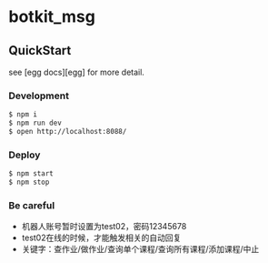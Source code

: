# botkit_msg


## QuickStart

<!-- add docs here for user -->

see [egg docs][egg] for more detail.

### Development

```bash
$ npm i
$ npm run dev
$ open http://localhost:8088/
```

### Deploy

```bash
$ npm start
$ npm stop
```

### Be careful

- 机器人账号暂时设置为test02，密码12345678
- test02在线的时候，才能触发相关的自动回复
- 关键字：查作业/做作业/查询单个课程/查询所有课程/添加课程/中止

